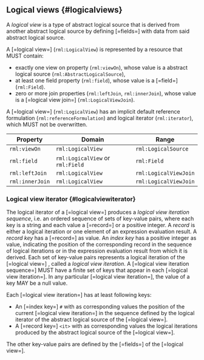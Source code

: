 ## Logical views {#logicalviews}

A <dfn>logical view</dfn> is a type of <a data-cite="RML-Core##dfn-abstract-logical-source">abstract logical source</a> that is derived from another <a data-cite="RML-Core##dfn-abstract-logical-source">abstract logical source</a> by defining [=fields=] with data from said <a data-cite="RML-Core##dfn-abstract-logical-source">abstract logical source</a>.

A [=logical view=] (`rml:LogicalView`) is represented by a resource that MUST contain:
- exactly one view on property (`rml:viewOn`), whose value is a <a data-cite="RML-Core##dfn-abstract-logical-source">abstract logical source</a> (`rml:AbstractLogicalSource`),
- at least one field property (`rml:field`), whose value is a [=field=] (`rml:Field`).
- zero or more join properties (`rml:leftJoin`, `rml:innerJoin`), whose value is a [=logical view join=] (`rml:LogicalViewJoin`).

A [=logical view=] (`rml:LogicalView`) has an implicit default <a data-cite="RML-Core##dfn-reference-formulation">reference formulation</a> (`rml:referenceFormulation`) and <a data-cite="RML-Core##dfn-iterator">logical iterator</a>  (`rml:iterator`), which MUST not be overwritten.

| Property        | Domain                           | Range                 |
|-----------------|----------------------------------|-----------------------|
| `rml:viewOn`    | `rml:LogicalView`                | `rml:LogicalSource`   |
| `rml:field`     | `rml:LogicalView` or `rml:Field` | `rml:Field`           |
| `rml:leftJoin`  | `rml:LogicalView`                | `rml:LogicalViewJoin` |
| `rml:innerJoin` | `rml:LogicalView`                | `rml:LogicalViewJoin` |


### Logical view iterator {#logicalviewiterator}

The <a data-cite="RML-Core##dfn-iterator">logical iterator</a> of a [=logical view=] produces a <dfn>logical view iteration sequence</dfn>, i.e. an ordered sequence of sets of key-value pairs, where each key is a string and each value a [=record=] or a positive integer.
A <dfn>record</dfn> is either a <a data-cite="RML-Core#dfn-iteration">logical iteration</a> or one element of an <a data-cite="RML-Core#https://kg-construct.github.io/rml-core/spec/docs/#dfn-expression-evaluation-result">expression evaluation result</a>.
A <dfn>record key</dfn> has a [=record=] as value. 
An <dfn>index key</dfn> has a positive integer as value, indicating the position of the corresponding record in  the sequence of <a data-cite="RML-Core#dfn-iteration">logical iterations</a> or in the <a data-cite="RML-Core#https://kg-construct.github.io/rml-core/spec/docs/#dfn-expression-evaluation-result">expression evaluation result</a> from which it is derived.
Each set of key-value pairs represents a <a data-cite="RML-Core#dfn-iteration">logical iteration</a> of the [=logical view=] , called a <dfn>logical view iteration</dfn>.
A [=logical view iteration sequence=] MUST have a finite set of keys that appear in each [=logical view iteration=].
In any particular [=logical view iteration=], the value of a key MAY be a null value.

Each [=logical view iteration=] has at least following keys: 
- An [=index key=] `#` with as corresponding values the position of the current [=logical view iteration=] in the sequence defined by the <a data-cite="RML-Core#dfn-iterator">logical iterator</a> of the <a data-cite="RML-Core#dfn-abstract-logical-source">abstract logical source</a> of the [=logical view=].
- A [=record key=] `<it>` with as corresponding values the <a data-cite="RML-Core##dfn-iteration">logical iterations</a> produced by the <a data-cite="RML-Core##dfn-abstract-logical-source">abstract logical source</a> of the [=logical view=].

The other key-value pairs are defined by the [=fields=] of the [=logical view=].
